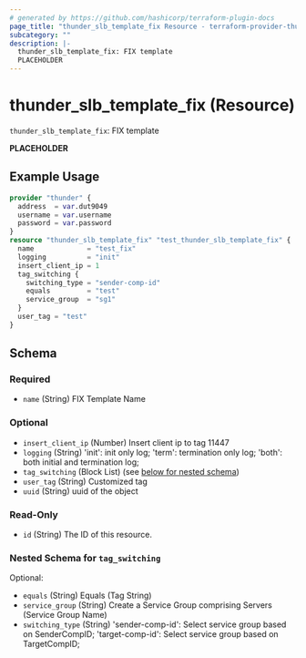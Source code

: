 ```yaml
---
# generated by https://github.com/hashicorp/terraform-plugin-docs
page_title: "thunder_slb_template_fix Resource - terraform-provider-thunder"
subcategory: ""
description: |-
  thunder_slb_template_fix: FIX template
  PLACEHOLDER
---
```


# thunder_slb_template_fix (Resource)

`thunder_slb_template_fix`: FIX template

__PLACEHOLDER__

## Example Usage

```terraform
provider "thunder" {
  address  = var.dut9049
  username = var.username
  password = var.password
}
resource "thunder_slb_template_fix" "test_thunder_slb_template_fix" {
  name             = "test_fix"
  logging          = "init"
  insert_client_ip = 1
  tag_switching {
    switching_type = "sender-comp-id"
    equals         = "test"
    service_group  = "sg1"
  }
  user_tag = "test"
}
```

<!-- schema generated by tfplugindocs -->
## Schema

### Required

- `name` (String) FIX Template Name

### Optional

- `insert_client_ip` (Number) Insert client ip to tag 11447
- `logging` (String) 'init': init only log; 'term': termination only log; 'both': both initial and termination log;
- `tag_switching` (Block List) (see [below for nested schema](#nestedblock--tag_switching))
- `user_tag` (String) Customized tag
- `uuid` (String) uuid of the object

### Read-Only

- `id` (String) The ID of this resource.

<a id="nestedblock--tag_switching"></a>
### Nested Schema for `tag_switching`

Optional:

- `equals` (String) Equals (Tag String)
- `service_group` (String) Create a Service Group comprising Servers (Service Group Name)
- `switching_type` (String) 'sender-comp-id': Select service group based on SenderCompID; 'target-comp-id': Select service group based on TargetCompID;



